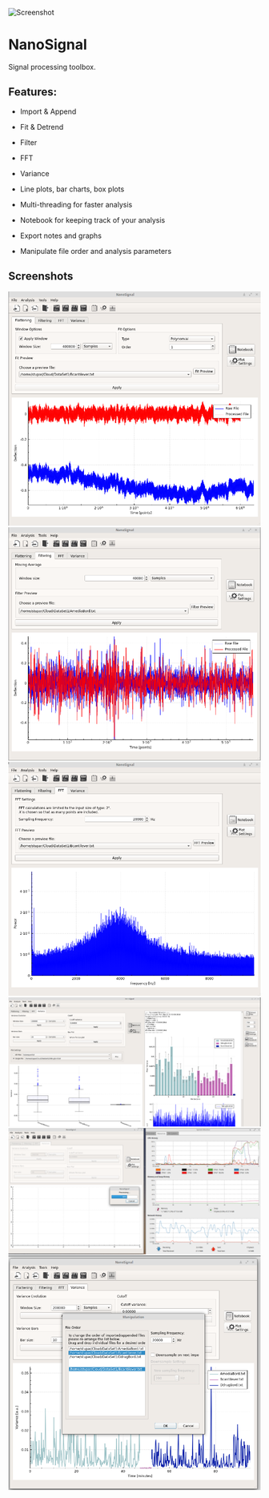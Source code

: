
![Screenshot](nanoSignalLogo3.png)

# NanoSignal
Signal processing toolbox.

## Features:

* Import & Append
* Fit & Detrend
* Filter
* FFT
* Variance
* Line plots, bar charts, box plots

* Multi-threading for faster analysis
* Notebook for keeping track of your analysis
* Export notes and graphs
* Manipulate file order and analysis parameters

## Screenshots
![Screenshot](Screenshots/2018-03-12-105007_923x857_scrot.png)
![Screenshot](Screenshots/2018-03-12-105034_926x857_scrot.png)
![Screenshot](Screenshots/2018-03-12-105058_921x853_scrot.png)
![Screenshot](Screenshots/2018-03-12-105549_1919x982_scrot.png)
![Screenshot](Screenshots/2018-03-12-110438_1722x861_scrot.png)
![Screenshot](Screenshots/Screenshot_from_2018-03-12.png)
